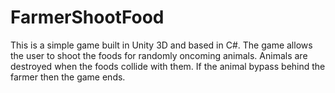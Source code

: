 # FarmerShootFood

This is a simple game built in Unity 3D and based in C#. The game allows the user to shoot the foods for randomly oncoming animals.
Animals are destroyed when the foods collide with them. If the animal bypass behind the farmer then the game ends. 
